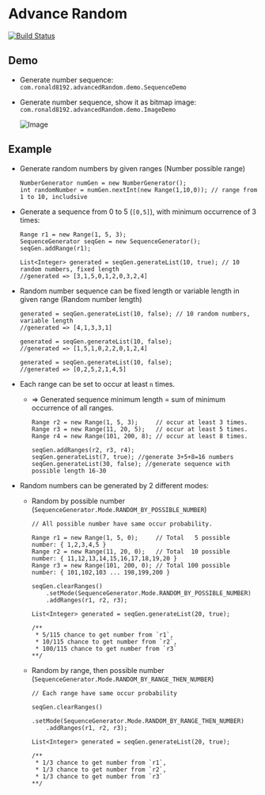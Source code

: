 # Advance Random

[![Build Status](https://travis-ci.org/ronald8192/advanced-random.svg?branch=master)](https://travis-ci.org/ronald8192/advanced-random)

## Demo

* Generate number sequence: `com.ronald8192.advancedRandom.demo.SequenceDemo`
* Generate number sequence, show it as bitmap image: `com.ronald8192.advancedRandom.demo.ImageDemo`

  ![Image](https://user-images.githubusercontent.com/5982132/28838738-d886d218-7723-11e7-9903-0cd2694ba60b.png)

## Example
* Generate random numbers by given ranges (Number possible range)

      NumberGenerator numGen = new NumberGenerator();
      int randomNumber = numGen.nextInt(new Range(1,10,0)); // range from 1 to 10, includsive


* Generate a sequence from 0 to 5 (`[0,5]`), with minimum occurrence of 3 times:

      Range r1 = new Range(1, 5, 3);
      SequenceGenerator seqGen = new SequenceGenerator();
      seqGen.addRange(r1);

      List<Integer> generated = seqGen.generateList(10, true); // 10 random numbers, fixed length
      //generated => [3,1,5,0,1,2,0,3,2,4]

* Random number sequence can be fixed length or variable length in given range (Random number length)

      generated = seqGen.generateList(10, false); // 10 random numbers, variable length
      //generated => [4,1,3,3,1]

      generated = seqGen.generateList(10, false);
      //generated => [1,5,1,0,2,2,0,1,2,4]

      generated = seqGen.generateList(10, false);
      //generated => [0,2,5,2,1,4,5]


* Each range can be set to occur at least `n` times.
   * => Generated sequence minimum length = sum of minimum occurrence of all ranges.

         Range r2 = new Range(1, 5, 3);     // occur at least 3 times.
         Range r3 = new Range(11, 20, 5);   // occur at least 5 times.
         Range r4 = new Range(101, 200, 8); // occur at least 8 times.

         seqGen.addRanges(r2, r3, r4);
         seqGen.generateList(7, true); //generate 3+5+8=16 numbers
         seqGen.generateList(30, false); //generate sequence with possible length 16-30

* Random numbers can be generated by 2 different modes:
   * Random by possible number (`SequenceGenerator.Mode.RANDOM_BY_POSSIBLE_NUMBER`)

         // All possible number have same occur probability.

         Range r1 = new Range(1, 5, 0);     // Total   5 possible number: { 1,2,3,4,5 }
         Range r2 = new Range(11, 20, 0);   // Total  10 possible number: { 11,12,13,14,15,16,17,18,19,20 }
         Range r3 = new Range(101, 200, 0); // Total 100 possible number: { 101,102,103 ... 198,199,200 }

         seqGen.clearRanges()
             .setMode(SequenceGenerator.Mode.RANDOM_BY_POSSIBLE_NUMBER)
             .addRanges(r1, r2, r3);

         List<Integer> generated = seqGen.generateList(20, true);

         /**
          * 5/115 chance to get number from `r1`,
          * 10/115 chance to get number from `r2`,
          * 100/115 chance to get number from `r3`
         **/

   * Random by range, then possible number (`SequenceGenerator.Mode.RANDOM_BY_RANGE_THEN_NUMBER`)

         // Each range have same occur probability

         seqGen.clearRanges()
             .setMode(SequenceGenerator.Mode.RANDOM_BY_RANGE_THEN_NUMBER)
             .addRanges(r1, r2, r3);

         List<Integer> generated = seqGen.generateList(20, true);

         /**
          * 1/3 chance to get number from `r1`,
          * 1/3 chance to get number from `r2`,
          * 1/3 chance to get number from `r3`
         **/
